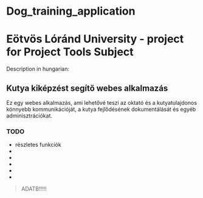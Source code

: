 # Dog_training_application

# Eötvös Lóránd University - project for Project Tools Subject

Description in hungarian:

## Kutya kiképzést segítő webes alkalmazás

Ez egy webes alkalmazás, ami lehetővé teszi az oktató és a kutyatulajdonos könnyebb kommunikációját, a kutya fejlődésének dokumentálását és egyéb adminisztrációkat.

### TODO

* részletes funkciók
*
*
*
*
*



> ADATB!!!!!
